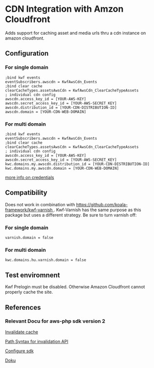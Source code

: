 # CDN Integration with Amzon Cloudfront


Adds support for caching asset and media urls thru a cdn instance on amazon cloudfront.

## Configuration

### For single domain
	
	;bind kwf events
	eventSubscribers.awscdn = KwfAwsCdn_Events
	;bind clear cache
	clearCacheTypes.assetsAwsCdn = KwfAwsCdn_ClearCacheTypeAssets
	; individual cdn config
	awscdn.access_key_id = [YOUR-AWS-KEY]
	awscdn.secret_access_key_id = [YOUR-AWS-SECRET_KEY]
	awscdn.distribution_id = [YOUR-CDN-DISTRIBUTION-ID]
	awscdn.domain = [YOUR-CDN-WEB-DOMAIN]


### For multi domain

	;bind kwf events
	eventSubscribers.awscdn = KwfAwsCdn_Events
	;bind clear cache
	clearCacheTypes.assetsAwsCdn = KwfAwsCdn_ClearCacheTypeAssets
	; individual cdn config
	awscdn.access_key_id = [YOUR-AWS-KEY]
	awscdn.secret_access_key_id = [YOUR-AWS-SECRET_KEY]
	kwc.domains.my.awscdn.distribution_id = [YOUR-CDN-DISTRIBUTION-ID]
	kwc.domains.my.awscdn.domain = [YOUR-CDN-WEB-DOMAIN]



[more info on credentials](https://docs.aws.amazon.com/aws-sdk-php/v2/guide/credentials.html#passing-credentials-into-a-client-factory-method)

## Compatibility

Does not work in combination with [https://github.com/koala-framework/kwf-varnish
](). Kwf-Varnish has the same purpose as this package but uses a different strategy.
Be sure to turn varnish off:

### For single domain

	varnish.domain = false

### For multi domain

	kwc.domains.hu.varnish.domain = false


## Test enviromnent

Kwf Prelogin must be disabled. Otherwise Amazon Cloudfront cannot properly cache the site.

## References

### Relevant Docu for aws-php sdk version 2

[Invalidate cache](https://docs.aws.amazon.com/aws-sdk-php/v2/api/class-Aws.CloudFront.CloudFrontClient.html#_createInvalidation)

[Path Syntax for invalidation API](https://docs.aws.amazon.com/AmazonCloudFront/latest/DeveloperGuide/Invalidation.html#invalidation-specifying-objects-paths)

[Configure sdk](https://docs.aws.amazon.com/aws-sdk-php/v2/guide/configuration.html)

[Doku](https://docs.aws.amazon.com/aws-sdk-php/v2/guide/index.html)
